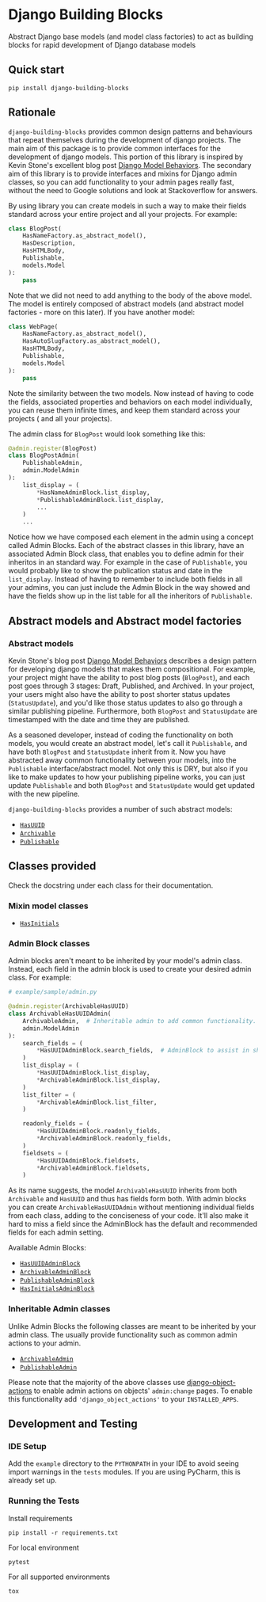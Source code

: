 # Django Building Blocks

Abstract Django base models (and model class factories) to act as building blocks for rapid development of Django
database models

## Quick start

```shell
pip install django-building-blocks
```

## Rationale

`django-building-blocks` provides common design patterns and behaviours that repeat themselves during the development of
django projects. The main aim of this package is to provide common interfaces for the development of django models. This
portion of this library is inspired by Kevin Stone's excellent blog
post [Django Model Behaviors](https://blog.kevinastone.com/django-model-behaviors). The secondary aim of this library is
to provide interfaces and mixins for Django admin classes, so you can add functionality to your admin pages really fast,
without the need to Google solutions and look at Stackoverflow for answers.

By using library you can create models in such a way to make their fields standard across your entire project and all
your projects. For example:

```python
class BlogPost(
    HasNameFactory.as_abstract_model(),
    HasDescription,
    HasHTMLBody,
    Publishable,
    models.Model
):
    pass
```

Note that we did not need to add anything to the body of the above model. The model is entirely composed of abstract
models (and abstract model factories - more on this later). If you have another model:

```python
class WebPage(
    HasNameFactory.as_abstract_model(),
    HasAutoSlugFactory.as_abstract_model(),
    HasHTMLBody,
    Publishable,
    models.Model
):
    pass
```

Note the similarity between the two models. Now instead of having to code the fields, associated properties and
behaviors on each model individually, you can reuse them infinite times, and keep them standard across your projects (
and all your projects).

The admin class for `BlogPost` would look something like this:

```python
@admin.register(BlogPost)
class BlogPostAdmin(
    PublishableAdmin,
    admin.ModelAdmin
):
    list_display = (
        *HasNameAdminBlock.list_display,
        *PublishableAdminBlock.list_display,
        ...
    )
    ...
```

Notice how we have composed each element in the admin using a concept called Admin Blocks. Each of the abstract classes
in this library, have an associated Admin Block class, that enables you to define admin for their inheritos in an
standard way. For example in the case of `Publishable`, you would probably like to show the publication status and date
in the `list_display`. Instead of having to remember to include both fields in all your admins, you can just include the
Admin Block in the way showed and have the fields show up in the list table for all the inheritors of `Publishable`.

## Abstract models and Abstract model factories

### Abstract models

Kevin Stone's blog post [Django Model Behaviors](https://blog.kevinastone.com/django-model-behaviors) describes a design
pattern for developing django models that makes them compositional. For example, your project might have the ability to
post blog posts (`BlogPost`), and each post goes through 3 stages: Draft, Published, and Archived. In your project, your
users might also have the ability to post shorter status updates (`StatusUpdate`), and you'd like those status updates
to also go through a similar publishing pipeline. Furthermore, both `BlogPost` and `StatusUpdate` are timestamped with
the date and time they are published.

As a seasoned developer, instead of coding the functionality on both models, you would create an abstract model, let's
call it `Publishable`, and have both `BlogPost` and `StatusUpdate` inherit from it. Now you have abstracted away common
functionality between your models, into the `Publishable` interface/abstract model. Not only this is DRY, but also if
you like to make updates to how your publishing pipeline works, you can just update `Publishable` and both `BlogPost`
and `StatusUpdate` would get updated with the new pipeline.

`django-building-blocks` provides a number of such abstract models:

- [`HasUUID`](building_blocks/models/abstracts.py#L10)
- [`Archivable`](building_blocks/models/abstracts.py#L25)
- [`Publishable`](building_blocks/models/abstracts.py#L48)

## Classes provided

Check the docstring under each class for their documentation.

### Mixin model classes

- [`HasInitials`](building_blocks/models/mixins.py#L4)

### Admin Block classes

Admin blocks aren't meant to be inherited by your model's admin class. Instead, each field in the admin block is used to
create your desired admin class. For example:

```python
# example/sample/admin.py

@admin.register(ArchivableHasUUID)
class ArchivableHasUUIDAdmin(
    ArchivableAdmin,  # Inheritable admin to add common functionality. More on this later. 
    admin.ModelAdmin
):
    search_fields = (
        *HasUUIDAdminBlock.search_fields,  # AdminBlock to assist in shaping the admin
    )
    list_display = (
        *HasUUIDAdminBlock.list_display,
        *ArchivableAdminBlock.list_display,
    )
    list_filter = (
        *ArchivableAdminBlock.list_filter,
    )

    readonly_fields = (
        *HasUUIDAdminBlock.readonly_fields,
        *ArchivableAdminBlock.readonly_fields,
    )
    fieldsets = (
        *HasUUIDAdminBlock.fieldsets,
        *ArchivableAdminBlock.fieldsets,
    )
```

As its name suggests, the model `ArchivableHasUUID` inherits from both `Archivable` and `HasUUID` and thus has fields
form both. With admin blocks you can create `ArchivableHasUUIDAdmin` without mentioning individual fields from each
class, adding to the conciseness of your code. It'll also make it hard to miss a field since the AdminBlock has the
default and recommended fields for each admin setting.

Available Admin Blocks:

- [`HasUUIDAdminBlock`](building_blocks/admin/blocks.py#L10)
- [`ArchivableAdminBlock`](building_blocks/admin/blocks.py#L25)
- [`PublishableAdminBlock`](building_blocks/admin/blocks.py#L35)
- [`HasInitialsAdminBlock`](building_blocks/admin/blocks.py#L45)

### Inheritable Admin classes

Unlike Admin Blocks the following classes are meant to be inherited by your admin class. The usually provide
functionality such as common admin actions to your admin.

- [`ArchivableAdmin`](building_blocks/admin/admin.py#L9)
- [`PublishableAdmin`](building_blocks/admin/admin.py#L37)

Please note that the majority of the above classes
use [django-object-actions](https://github.com/crccheck/django-object-actions) to enable admin actions on objects'
`admin:change` pages. To enable this functionality add `'django_object_actions'` to your `INSTALLED_APPS`.

## Development and Testing

### IDE Setup

Add the `example` directory to the `PYTHONPATH` in your IDE to avoid seeing import warnings in the `tests` modules. If
you are using PyCharm, this is already set up.

### Running the Tests

Install requirements

```
pip install -r requirements.txt
```

For local environment

```
pytest
```

For all supported environments

```
tox
```
